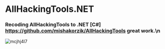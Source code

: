 # AllHackingTools.NET 

### Recoding AllHackingTools to .NET [C#] https://github.com/mishakorzik/AllHackingTools great work.\n 

 ![mcjhj4l7](https://github.com/user-attachments/assets/d83b3608-c3aa-40a7-bba7-20290c7fa387)



